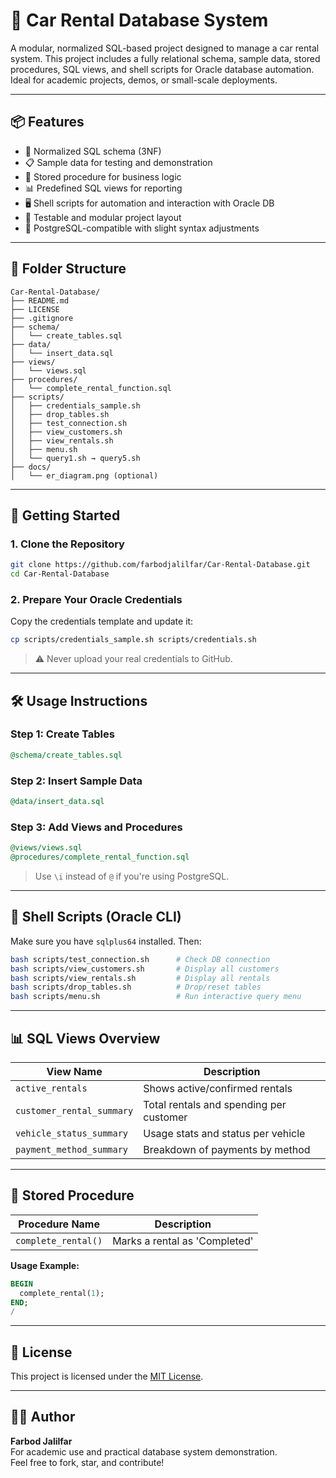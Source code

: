# 🚗 Car Rental Database System

A modular, normalized SQL-based project designed to manage a car rental system. This project includes a fully relational schema, sample data, stored procedures, SQL views, and shell scripts for Oracle database automation. Ideal for academic projects, demos, or small-scale deployments.

---

## 📦 Features

- 🧱 Normalized SQL schema (3NF)
- 📋 Sample data for testing and demonstration
- 🔁 Stored procedure for business logic
- 📊 Predefined SQL views for reporting
- 🖥️ Shell scripts for automation and interaction with Oracle DB
- 🧪 Testable and modular project layout
- 🐘 PostgreSQL-compatible with slight syntax adjustments

---

## 📁 Folder Structure

```
Car-Rental-Database/
├── README.md
├── LICENSE
├── .gitignore
├── schema/
│   └── create_tables.sql
├── data/
│   └── insert_data.sql
├── views/
│   └── views.sql
├── procedures/
│   └── complete_rental_function.sql
├── scripts/
│   ├── credentials_sample.sh
│   ├── drop_tables.sh
│   ├── test_connection.sh
│   ├── view_customers.sh
│   ├── view_rentals.sh
│   ├── menu.sh
│   └── query1.sh → query5.sh
├── docs/
│   └── er_diagram.png (optional)
```

---

## 🚀 Getting Started

### 1. Clone the Repository

```bash
git clone https://github.com/farbodjalilfar/Car-Rental-Database.git
cd Car-Rental-Database
```

### 2. Prepare Your Oracle Credentials

Copy the credentials template and update it:

```bash
cp scripts/credentials_sample.sh scripts/credentials.sh
```

> ⚠️ Never upload your real credentials to GitHub.

---

## 🛠️ Usage Instructions

### Step 1: Create Tables

```sql
@schema/create_tables.sql
```

### Step 2: Insert Sample Data

```sql
@data/insert_data.sql
```

### Step 3: Add Views and Procedures

```sql
@views/views.sql
@procedures/complete_rental_function.sql
```

> Use `\i` instead of `@` if you're using PostgreSQL.

---

## 🧪 Shell Scripts (Oracle CLI)

Make sure you have `sqlplus64` installed. Then:

```bash
bash scripts/test_connection.sh      # Check DB connection
bash scripts/view_customers.sh       # Display all customers
bash scripts/view_rentals.sh         # Display all rentals
bash scripts/drop_tables.sh          # Drop/reset tables
bash scripts/menu.sh                 # Run interactive query menu
```

---

## 📊 SQL Views Overview

| View Name                | Description                                  |
|-------------------------|----------------------------------------------|
| `active_rentals`        | Shows active/confirmed rentals               |
| `customer_rental_summary` | Total rentals and spending per customer     |
| `vehicle_status_summary` | Usage stats and status per vehicle          |
| `payment_method_summary` | Breakdown of payments by method             |

---

## 🧠 Stored Procedure

| Procedure Name     | Description                        |
|--------------------|------------------------------------|
| `complete_rental()` | Marks a rental as 'Completed'      |

**Usage Example:**

```sql
BEGIN
  complete_rental(1);
END;
/
```

---

## 🧾 License

This project is licensed under the [MIT License](./LICENSE).

---

## 🙋‍♂️ Author

**Farbod Jalilfar**  
For academic use and practical database system demonstration.  
Feel free to fork, star, and contribute!
